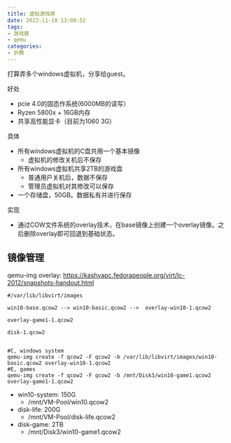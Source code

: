 ```yaml
---
title: 虚拟游戏房
date: 2022-11-10 13:08:52
tags:
- 游戏房
- qemu
categories:
- 折腾
---
```


打算弄多个windows虚拟机，分享给guest。

好处
-   pcie 4.0的固态作系统(6000MB的读写）
-   Ryzen 5800x + 16GB内存
-   共享高性能显卡（目前为1060 3G）

具体
-   所有windows虚拟机的C盘共用一个基本镜像
    -   虚拟机的修改关机后不保存
-   所有windows虚拟机共享2TB的游戏盘
    -   普通用户关机后，数据不保存
    -   管理员虚拟机对其修改可以保存
-   一个存储盘，50GB。数据私有并进行保存

实现
-   通过COW文件系统的overlay技术，在base镜像上创建一个overlay镜像。之后删除overlay即可回退到基础状态。

<!-- more -->

## 镜像管理

qemu-img overlay: https://kashyapc.fedorapeople.org/virt/lc-2012/snapshots-handout.html

```
#/var/lib/libvirt/images

win10-base.qcow2 --> win10-basic.qcow2 -->  overlay-win10-1.qcow2

overlay-game1-1.qcow2

disk-1.qcow2


#C, windows system
qemu-img create -f qcow2 -F qcow2 -b /var/lib/libvirt/images/win10-basic.qcow2 overlay-win10-1.qcow2
#E, games
qemu-img create -f qcow2 -F qcow2 -b /mnt/Disk3/win10-game1.qcow2 overlay-game1-1.qcow2
```


- win10-system: 150G
  - /mnt/VM-Pool/win10.qcow2
- disk-life: 200G
  - /mnt/VM-Pool/disk-life.qcow2
- disk-game: 2TB
  -  /mnt/Disk3/win10-game1.qcow2

```


```